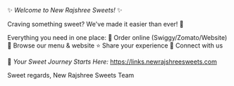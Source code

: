 ✨ *Welcome to New Rajshree Sweets!* ✨

Craving something sweet? We've made it easier than ever! 🍫

Everything you need in one place:
🛵 Order online (Swiggy/Zomato/Website)
🎯 Browse our menu & website
⭐ Share your experience
💝 Connect with us

🔗 *Your Sweet Journey Starts Here:*
https://links.newrajshreesweets.com

Sweet regards,
New Rajshree Sweets Team